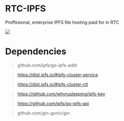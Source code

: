 # RTC-IPFS
Proffesional, enterprise IPFS file hosting paid for in RTC

![](https://i.imgflip.com/29m9ch.jpg)
# Dependencies

> github.com/ipfs/go-ipfs-addr

> https://dist.ipfs.io/#ipfs-cluster-service

> https://dist.ipfs.io/#ipfs-cluster-ctl

> https://github.com/whyrusleeping/ipfs-key

> https://github.com/ipfs/go-ipfs-api

> github.com/gin-gonic/gin